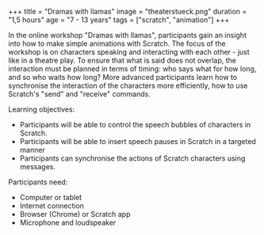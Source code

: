 +++
title = "Dramas with llamas"
image = "theaterstueck.png"
duration = "1,5 hours"
age = "7 - 13 years"
tags = ["scratch", "animation"]
+++

In the online workshop "Dramas with llamas", participants gain an insight into
how to make simple animations with Scratch.
The focus of the workshop is on characters speaking and interacting with each other - just like in a theatre play.
To ensure that what is said does not overlap, the interaction must be planned in terms of timing:
who says what for how long, and so who waits how long?
More advanced participants learn how to synchronise the interaction of the characters more efficiently,
how to use Scratch's "send" and "receive" commands.

Learning objectives:
* Participants will be able to control the speech bubbles of characters in Scratch.
* Participants will be able to insert speech pauses in Scratch in a targeted manner
* Participants can synchronise the actions of Scratch characters using messages.

Participants need:
* Computer or tablet
* Internet connection
* Browser (Chrome) or Scratch app
* Microphone and loudspeaker